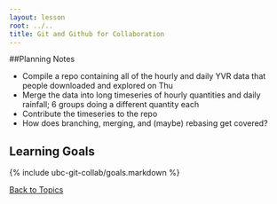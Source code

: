 ```yaml
---
layout: lesson
root: ../..
title: Git and Github for Collaboration
---
```


##Planning Notes
<ul>
  <li>Compile a repo containing all of the hourly and daily YVR data that people downloaded and explored on Thu</li>
  <li>Merge the data into long timeseries of hourly quantities and daily rainfall; 6 groups doing a different quantity each</li>
  <li>Contribute the timeseries to the repo</li>
  <li>How does branching, merging, and (maybe) rebasing get covered?</li>
</ul>


## Learning Goals
{% include ubc-git-collab/goals.markdown %}

[Back to Topics](../../index.html#topics)
